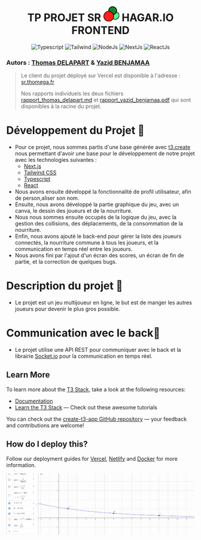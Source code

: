 <h1 align="center">TP PROJET SR <img src="public/favicon.ico" alt="2021-2022"> HAGAR.IO FRONTEND </h1>

<p align="center">
   <img src="https://img.shields.io/badge/v5.3.3-Typescript-blue" alt="Typescript">
   <img src="https://img.shields.io/badge/v3.6.0-Tailwind-red" alt="Tailwind">
    <img src="https://img.shields.io/badge/v1.0.0-NodeJs-green" alt="NodeJs">
   <img src="https://img.shields.io/badge/v2.1.3-NextJs-orange" alt="NextJs">
   <img src="https://img.shields.io/badge/v1.0.0-React-blue" alt="ReactJs">
</p>
<h3 align="left">
    <b>Autors : </b> <a href="https://github.com/Thomega35/">Thomas DELAPART</a> & <a href="https://github.com/Xacone">Yazid BENJAMAA</a>
</h3>


> Le client du projet déployé sur Vercel est disponible à l'adresse : [sr.thomega.fr](https://sr.thomega.fr/)
> 
> Nos rapports individuels les deux fichiers [rapport_thomas_delapart.md](rapport_thomas_delapart.md) et [rapport_yazid_benjamaa.pdf](rapport_yazid_benjamaa.pdf) qui sont disponibles à la racine du projet.

# Développement du Projet 🤖 

- Pour ce projet, nous sommes partis d'une base générée avec [t3.create](https://create.t3.gg/) nous permettant d'avoir une base pour le développement de notre projet avec les technologies suivantes : 
  - [Next.js](https://nextjs.org)
  - [Tailwind CSS](https://tailwindcss.com)
  - [Typescript](https://www.typescriptlang.org)
  - [React](https://reactjs.org)
- Nous avons ensuite développé la fonctionnalité de profil utilisateur, afin de person,aliser son nom.
- Ensuite, nous avons développé la partie graphique du jeu, avec un canva, le dessin des joueurs et de la nourriture.
- Nous nous sommes ensuite occupés de la logique du jeu, avec la gestion des collisions, des déplacements, de la consommation de la nourriture.
- Enfin, nous avons ajouté le back-end pour gérer la liste des joueurs connectés, la nourriture commune à tous les joueurs, et la communication en temps réel entre les joueurs.
- Nous avons fini par l'ajout d'un écran des scores, un écran de fin de partie, et la correction de quelques bugs.

# Description du projet 📝

- Le projet est un jeu multijoueur en ligne, le but est de manger les autres joueurs pour devenir le plus gros possible.


# Communication avec le back📡

- Le projet utilise une API REST pour communiquer avec le back et la librairie [Socket.io](https://socket.io/) pour la communication en temps réel.

## Learn More

To learn more about the [T3 Stack](https://create.t3.gg/), take a look at the following resources:

- [Documentation](https://create.t3.gg/)
- [Learn the T3 Stack](https://create.t3.gg/en/faq#what-learning-resources-are-currently-available) — Check out these awesome tutorials

You can check out the [create-t3-app GitHub repository](https://github.com/t3-oss/create-t3-app) — your feedback and contributions are welcome!

## How do I deploy this?

Follow our deployment guides for [Vercel](https://create.t3.gg/en/deployment/vercel), [Netlify](https://create.t3.gg/en/deployment/netlify) and [Docker](https://create.t3.gg/en/deployment/docker) for more information.


![alt text](image.png)